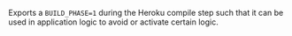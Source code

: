 Exports a `BUILD_PHASE=1` during the Heroku compile step such
that it can be used in application logic to avoid or activate
certain logic.
